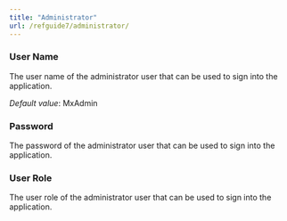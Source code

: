 ```yaml
---
title: "Administrator"
url: /refguide7/administrator/
---
```



### User Name

The user name of the administrator user that can be used to sign into the application.

*Default value*: MxAdmin

### Password

The password of the administrator user that can be used to sign into the application.

### User Role

The user role of the administrator user that can be used to sign into the application.

